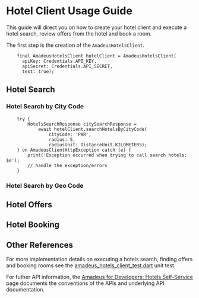# Hotel Client Usage Guide
This guide will direct you on how to create your hotel client and execute a hotel search, review offers from the hotel and book a room.  

The first step is the creation of the ``AmadeusHotelsClient``.

```
    final AmadeusHotelsClient hotelClient = AmadeusHotelsClient(
      apiKey: Credentials.API_KEY,
      apiSecret: Credentials.API_SECRET,
      test: true);
```

## Hotel Search

### Hotel Search by City Code

```
    try {
        HotelsSearchResponse citySearchResponse =
            await hotelClient.searchHotelsByCityCode(
                cityCode: 'PAR', 
                radius: 5, 
                radiusUnit: DistanceUnit.KILOMETERS);
    } on AmadeusClientHttpException catch (e) {
        print('Exception occurred when trying to call search hotels: $e');
        // handle the exception/errors
    }
```

### Hotel Search by Geo Code

## Hotel Offers

## Hotel Booking

## Other References

For more implementation details on executing a hotels search, finding offers and booking rooms see the [amadeus_hotels_client_test.dart](./test/clients/hotels/amadeus_hotels_client_test.dart) unit test.  

For futher API information, the [Amadeus for Developers: Hotels Self-Service](https://developers.amadeus.com/self-service/category/hotels) page documents the conventions of the APIs and underlying API documentation.  